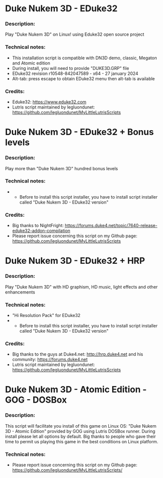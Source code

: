 # Duke Nukem 3D - EDuke32
### Description:
Play "Duke Nukem 3D" on Linux! using Eduke32 open source project
### Technical notes:
- This installation script is compatible with DN3D demo, classic, Megaton and Atomic edition
- During install, you will need to provide "DUKE3D.GRP" file
- EDuke32 revision r10548-842047589 - x64 - 27 january 2024
- Alt-tab: press escape to obtain EDuke32 menu then alt-tab is available
### Credits:
- Eduke32: https://www.eduke32.com
- Lutris script maintained by legluondunet: https://github.com/legluondunet/MyLittleLutrisScripts


# Duke Nukem 3D - EDuke32 + Bonus levels
### Description:
Play more than "Duke Nukem 3D" hundred bonus levels
### Technical notes:
- - Before to install this script installer, you have to install script installer called "Duke Nukem 3D - EDuke32 version"
### Credits:
- Big thanks to NightFright: https://forums.duke4.net/topic/7640-release-eduke32-addon-compilation
- Please report issue concerning this script on my Github page: https://github.com/legluondunet/MyLittleLutrisScripts


# Duke Nukem 3D - EDuke32 + HRP
### Description:
Play "Duke Nukem 3D" with HD graphism, HD music, light effects and other enhancements
### Technical notes:
-  "Hi Resolution Pack" for EDuke32
- - Before to install this script installer, you have to install script installer called "Duke Nukem 3D - EDuke32 version"
### Credits:
- Big thanks to the guys at Duke4.net: http://hrp.duke4.net and his community: https://forums.duke4.net
- Lutris script maintained by legluondunet: https://github.com/legluondunet/MyLittleLutrisScripts


# Duke Nukem 3D - Atomic Edition - GOG - DOSBox
### Description:
This script will facilitate you install of this game on Linux OS:
"Duke Nukem 3D - Atomic Edition" provided by GOG using Lutris DOSBox runner.
During install please let all options by default.
Big thanks to people who gave their time to permit us playing this game in the best conditions on Linux platform.
### Technical notes:
- Please report issue concerning this script on my Github page:
https://github.com/legluondunet/MyLittleLutrisScripts/
